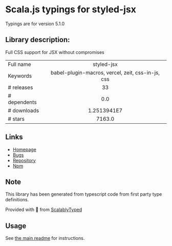 
# Scala.js typings for styled-jsx

Typings are for version 5.1.0

## Library description:
Full CSS support for JSX without compromises

|                    |                 |
| ------------------ | :-------------: |
| Full name          | styled-jsx |
| Keywords           | babel-plugin-macros, vercel, zeit, css-in-js, css |
| # releases         | 33 |
| # dependents       | 0.0 |
| # downloads        | 1.2513941E7 |
| # stars            | 7163.0 |

## Links
- [Homepage](https://github.com/vercel/styled-jsx#readme)
- [Bugs](https://github.com/vercel/styled-jsx/issues)
- [Repository](https://github.com/vercel/styled-jsx)
- [Npm](https://www.npmjs.com/package/styled-jsx)
    


## Note
This library has been generated from typescript code from first party type definitions.

Provided with :purple_heart: from [ScalablyTyped](https://github.com/oyvindberg/ScalablyTyped)

## Usage
See [the main readme](../../readme.md) for instructions.


